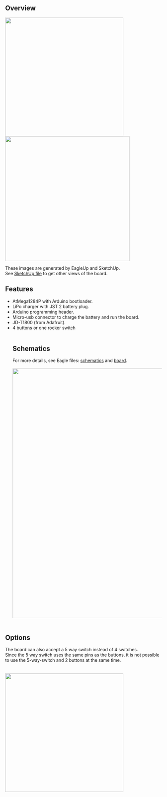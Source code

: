 ## Overview ##

<a href='http://ardurct.googlecode.com/svn/images/TouScruino-avr-ui1-top.png'><img src='http://ardurct.googlecode.com/svn/images/TouScruino-avr-ui1-top.png' width='380'><a><a href='http://ardurct.googlecode.com/svn/images/TouScruino-avr-ui1-bot.png'>
<img src='http://ardurct.googlecode.com/svn/images/TouScruino-avr-ui1-bot.png' width='400'><a>

These images are generated by EagleUp and SketchUp.<br>
See <a href='http://ardurct.googlecode.com/svn/trunk/eagleUp/TouScruino-avr-ui1.skp'>SketchUp file</a> to get other views of the board.<br>

<h2>Features</h2>
<ul><li>AtMega1284P with Arduino bootloader.<br>
</li><li>LiPo charger with JST 2 battery plug.<br>
</li><li>Arduino programming header.<br>
</li><li>Micro-usb connector to charge the battery and run the board.<br>
</li><li>JD-T1800 (from Adafruit).<br>
</li><li>4 buttons or one rocker switch<br>
<br>
<h2>Schematics</h2>
For more details, see Eagle files: <a href='http://ardurct.googlecode.com/svn/trunk/eagle/TouScruino-avr-ui1-v0.sch'>schematics</a> and <a href='http://ardurct.googlecode.com/svn/trunk/eagle/TouScruino-avr-ui1-v0.brd'>board</a>.<br><br>
<a href='http://ardurct.googlecode.com/svn/images/TouScruino-avr-ui1.pdf'><img src='http://ardurct.googlecode.com/svn/images/TouScruino-avr-ui1-sch.png' width='800'><a>
<br><br></li></ul>

<h2>Options</h2>
The board can also accept a 5 way switch instead of 4 switches.<br>
Since the 5 way switch uses the same pins as the buttons, it is not possible to use the 5-way-switch and 2 buttons at the same time.<br>
<br><br>
<a href='http://ardurct.googlecode.com/svn/images/TouScruino-avr-ui1-top-rocker.png'><img src='http://ardurct.googlecode.com/svn/images/TouScruino-avr-ui1-top-rocker.png' width='380'><a>